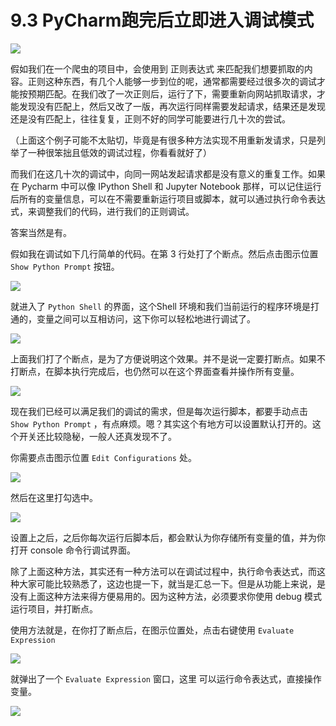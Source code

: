 # 9.3 PyCharm跑完后立即进入调试模式

![](http://image.iswbm.com/20200602135014.png)

假如我们在一个爬虫的项目中，会使用到 正则表达式 来匹配我们想要抓取的内容。正则这种东西，有几个人能够一步到位的呢，通常都需要经过很多次的调试才能按预期匹配。在我们改了一次正则后，运行了下，需要重新向网站抓取请求，才能发现没有匹配上，然后又改了一版，再次运行同样需要发起请求，结果还是发现还是没有匹配上，往往复复，正则不好的同学可能要进行几十次的尝试。

（上面这个例子可能不太贴切，毕竟是有很多种方法实现不用重新发请求，只是列举了一种很笨拙且低效的调试过程，你看看就好了）

而我们在这几十次的调试中，向同一网站发起请求都是没有意义的重复工作。如果在 Pycharm 中可以像  IPython Shell  和 Jupyter Notebook 那样，可以记住运行后所有的变量信息，可以在不需要重新运行项目或脚本，就可以通过执行命令表达式，来调整我们的代码，进行我们的正则调试。

答案当然是有。

假如我在调试如下几行简单的代码。在第 3 行处打了个断点。然后点击图示位置 `Show Python Prompt` 按钮。

![](http://image.iswbm.com/Fi3N02x9OeOPatGdaReam_icn9G_)

就进入了 `Python Shell` 的界面，这个Shell 环境和我们当前运行的程序环境是打通的，变量之间可以互相访问，这下你可以轻松地进行调试了。

![](http://image.iswbm.com/Fj1W53Txj0iFs5eYhFYh_dHlPtIL)

上面我们打了个断点，是为了方便说明这个效果。并不是说一定要打断点。如果不打断点，在脚本执行完成后，也仍然可以在这个界面查看并操作所有变量。

![](http://image.iswbm.com/FlMsB7B1x6ET9mLOgydTWuTEXuOe)

现在我们已经可以满足我们的调试的需求，但是每次运行脚本，都要手动点击 `Show Python Prompt` ，有点麻烦。嗯？其实这个有地方可以设置默认打开的。这个开关还比较隐秘，一般人还真发现不了。

你需要点击图示位置 `Edit Configurations` 处。

![](http://image.iswbm.com/FmfL3r0iWx_srT_xMASBEp1ZaaId)

然后在这里打勾选中。

![](http://image.iswbm.com/FiNCYpVlI93gk1zhOdQn4c0A8FMX)

设置上之后，之后你每次运行后脚本后，都会默认为你存储所有变量的值，并为你打开 console 命令行调试界面。

除了上面这种方法，其实还有一种方法可以在调试过程中，执行命令表达式，而这种大家可能比较熟悉了，这边也提一下，就当是汇总一下。但是从功能上来说，是没有上面这种方法来得方便易用的。因为这种方法，必须要求你使用 debug 模式运行项目，并打断点。

使用方法就是，在你打了断点后，在图示位置处，点击右键使用 `Evaluate Expression`

![](http://image.iswbm.com/FrAq1tVRM7Bz948wRqZFzU2PQnI0)

就弹出了一个 `Evaluate Expression` 窗口，这里 可以运行命令表达式，直接操作变量。

![](http://image.iswbm.com/Fo2aEraqbj_2KqDt44EzJTVe8pEf)

